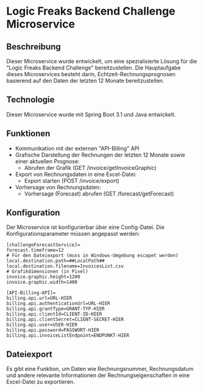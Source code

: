 # Logic Freaks Backend Challenge Microservice

## Beschreibung
Dieser Microservice wurde entwickelt, um eine spezialisierte Lösung für die "Logic Freaks Backend Challenge" bereitzustellen. Die Hauptaufgabe dieses Microservices besteht darin, Echtzeit-Rechnungsprognosen basierend auf den Daten der letzten 12 Monate bereitzustellen.

## Technologie
Dieser Microservice wurde mit Spring Boot 3.1 und Java entwickelt.

## Funktionen
- Kommunikation mit der externen "API-Billing" API
- Grafische Darstellung der Rechnungen der letzten 12 Monate sowie einer aktuellen Prognose:
  - Abrufen der Grafik (GET /invoice/getInvoiceGraphic)
- Export von Rechnungsdaten in eine Excel-Datei:
  - Export starten (POST /invoice/export)
- Vorhersage von Rechnungsdaten:
  - Vorhersage (Forecast) abrufen (GET /forecast/getForecast)

## Konfiguration
Der Microservice ist konfigurierbar über eine Config-Datei. Die Konfigurationsparameter müssen angepasst werden:

```properties
[challengeForecastService]=
forecast.timeframe=12
# Für den Dateiexport (muss in Windows-Umgebung escapet werden)
local.destination.path=##LocalPath##
local.destination.filename=InvoicesList.csv
# Grafikdimensionen (in Pixel)
invoice.graphic.height=1200
invoice.graphic.width=1400

[API-Billing-API]=
billing.api.url=URL-HIER
billing.api.authenticationUrl=URL-HIER
billing.api.grantType=GRANT-TYP-HIER
billing.api.clientId=CLIENT-ID-HIER
billing.api.clientSecret=CLIENT-SECRET-HIER
billing.api.user=USER-HIER
billing.api.password=PASSWORT-HIER
billing.api.invoiceListEndpoint=ENDPUNKT-HIER

```
## Dateiexport
Es gibt eine Funktion, um Daten wie Rechnungsnummer, Rechnungsdatum und andere relevante Informationen der Rechnungseigenschaften in eine Excel-Datei zu exportieren.
